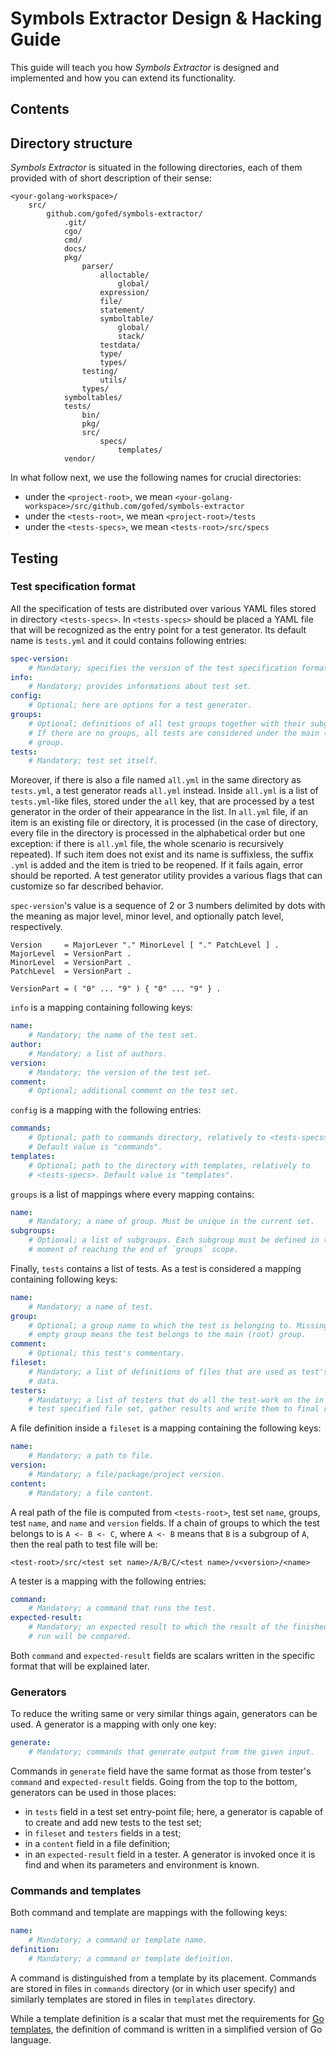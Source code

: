 # Symbols Extractor Design & Hacking Guide

This guide will teach you how *Symbols Extractor* is designed and implemented
and how you can extend its functionality.

## Contents

## Directory structure

*Symbols Extractor* is situated in the following directories, each of them
provided with of short description of their sense:
```
<your-golang-workspace>/
    src/
        github.com/gofed/symbols-extractor/
            .git/
            cgo/
            cmd/
            docs/
            pkg/
                parser/
                    alloctable/
                        global/
                    expression/
                    file/
                    statement/
                    symboltable/
                        global/
                        stack/
                    testdata/
                    type/
                    types/
                testing/
                    utils/
                types/
            symboltables/
            tests/
                bin/
                pkg/
                src/
                    specs/
                        templates/
            vendor/
```

In what follow next, we use the following names for crucial directories:
* under the `<project-root>`, we mean
  `<your-golang-workspace>/src/github.com/gofed/symbols-extractor`
* under the `<tests-root>`, we mean `<project-root>/tests`
* under the `<tests-specs>`, we mean `<tests-root>/src/specs`

## Testing

### Test specification format

All the specification of tests are distributed over various YAML files stored
in directory `<tests-specs>`. In `<tests-specs>` should be placed a YAML file
that will be recognized as the entry point for a test generator. Its default
name is `tests.yml` and it could contains following entries:
```yaml
spec-version:
    # Mandatory; specifies the version of the test specification format.
info:
    # Mandatory; provides informations about test set.
config:
    # Optional; here are options for a test generator.
groups:
    # Optional; definitions of all test groups together with their subgroups.
    # If there are no groups, all tests are considered under the main (root)
    # group.
tests:
    # Mandatory; test set itself.
```
Moreover, if there is also a file named `all.yml` in the same directory as
`tests.yml`, a test generator reads `all.yml` instead. Inside `all.yml` is a
list of `tests.yml`-like files, stored under the `all` key, that are processed
by a test generator in the order of their appearance in the list. In `all.yml`
file, if an item is an existing file or directory, it is processed (in the case
of directory, every file in the directory is processed in the alphabetical
order but one exception: if there is `all.yml` file, the whole scenario is
recursively repeated). If such item does not exist and its name is suffixless,
the suffix `.yml` is added and the item is tried to be reopened. If it fails
again, error should be reported. A test generator utility provides a various
flags that can customize so far described behavior.

`spec-version`'s value is a sequence of 2 or 3 numbers delimited by dots with
the meaning as major level, minor level, and optionally patch level,
respectively.
```
Version     = MajorLever "." MinorLevel [ "." PatchLevel ] .
MajorLevel  = VersionPart .
MinorLevel  = VersionPart .
PatchLevel  = VersionPart .

VersionPart = ( "0" ... "9" ) { "0" ... "9" } .
```

`info` is a mapping containing following keys:
```yaml
name:
    # Mandatory; the name of the test set.
author:
    # Mandatory; a list of authors.
version:
    # Mandatory; the version of the test set.
comment:
    # Optional; additional comment on the test set.
```

`config` is a mapping with the following entries:
```yaml
commands:
    # Optional; path to commands directory, relatively to <tests-specs>.
    # Default value is "commands".
templates:
    # Optional; path to the directory with templates, relatively to
    # <tests-specs>. Default value is "templates".
```

`groups` is a list of mappings where every mapping contains:
```yaml
name:
    # Mandatory; a name of group. Must be unique in the current set.
subgroups:
    # Optional; a list of subgroups. Each subgroup must be defined in the
    # moment of reaching the end of `groups` scope.
```

Finally, `tests` contains a list of tests. As a test is considered a mapping
containing following keys:
```yaml
name:
    # Mandatory; a name of test.
group:
    # Optional; a group name to which the test is belonging to. Missing or
    # empty group means the test belongs to the main (root) group.
comment:
    # Optional; this test's commentary.
fileset:
    # Mandatory; a list of definitions of files that are used as test's input
    # data.
testers:
    # Mandatory; a list of testers that do all the test-work on the in this
    # test specified file set, gather results and write them to final report.
```

A file definition inside a `fileset` is a mapping containing the following
keys:
```yaml
name:
    # Mandatory; a path to file.
version:
    # Mandatory; a file/package/project version.
content:
    # Mandatory; a file content.
```
A real path of the file is computed from `<tests-root>`, test set `name`,
groups, test `name`, and `name` and `version` fields. If a chain of groups to
which the test belongs to is `A <- B <- C`, where `A <- B` means that `B` is a
subgroup of `A`, then the real path to test file will be:
```
<test-root>/src/<test set name>/A/B/C/<test name>/v<version>/<name>
```

A tester is a mapping with the following entries:
```yaml
command:
    # Mandatory; a command that runs the test.
expected-result:
    # Mandatory; an expected result to which the result of the finished test
    # run will be compared.
```
Both `command` and `expected-result` fields are scalars written in the specific
format that will be explained later.

### Generators

To reduce the writing same or very similar things again, generators can be
used. A generator is a mapping with only one key:
```yaml
generate:
    # Mandatory; commands that generate output from the given input.
```
Commands in `generate` field have the same format as those from tester's
`command` and `expected-result` fields. Going from the top to the bottom,
generators can be used in those places:
* in `tests` field in a test set entry-point file; here, a generator is capable
  of to create and add new tests to the test set;
* in `fileset` and `testers` fields in a test;
* in a `content` field in a file definition;
* in an `expected-result` field in a tester.
A generator is invoked once it is find and when its parameters and environment
is known.

### Commands and templates

Both command and template are mappings with the following keys:
```yaml
name:
    # Mandatory; a command or template name.
definition:
    # Mandatory; a command or template definition.
```

A command is distinguished from a template by its placement. Commands are
stored in files in `commands` directory (or in which user specify) and
similarly templates are stored in files in `templates` directory.

While a template definition is a scalar that must met the requirements for
[Go templates](https://golang.org/pkg/text/template/), the definition of
command is written in a simplified version of Go language.
